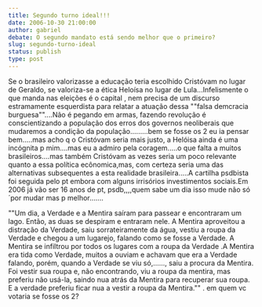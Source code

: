 ```yaml
---
title: Segundo turno ideal!!!
date: 2006-10-30 21:00:00
author: gabriel
debate: O segundo mandato está sendo melhor que o primeiro?
slug: segundo-turno-ideal
status: publish 
type: post
---
```


Se o brasileiro valorizasse a educação teria escolhido Cristóvam no lugar de Geraldo, se valoriza-se a ética Heloísa no lugar de Lula...Infelismente o que manda nas eleições é o capital , nem precisa de um discurso estramamente esquerdista para relatar a atuação dessa ""falsa demcracia burguesa""....Não é pegando em armas, fazendo revolução é conscientizando a população dos erros dos governos neoliberais que mudaremos a condição da população.........bem se fosse os 2 eu ia pensar bem.....mas acho q o Cristóvam seria mais justo, a Helóisa ainda é uma incógnita p mim....mas eu a admiro pela coragem.....o que falta a muitos brasileiros....mas também Cristóvam as vezes seria um poco relevante quanto a essa política ecônomica,mas, com certeza seria uma das alternativas subsequentes a esta realidade brasileira.....A cartilha psdbista foi seguida pelo pt embora com alguns irrisórios investimentos sociais.Em 2006 já vão ser 16 anos de pt, psdb,,,,quem sabe um dia isso mude não só ´por mudar mas p melhor.......
 
""Um dia, a Verdade e a Mentira saíram para passear e encontraram um lago. Então, as duas se despiram e entraram nele. A Mentira aproveitou a distração da Verdade, saiu sorrateiramente da água, vestiu a roupa da Verdade e chegou a um lugarejo, falando como se fosse a Verdade. A Mentira se infiltrou por todos os lugares com a roupa da Verdade .A Mentira era tida como Verdade, muitos a ouviam e achavam que era a Verdade falando, porém, quando a Verdade se viu só,......, saiu a procura da Mentira. Foi vestir sua roupa e, não encontrando, viu a roupa da mentira, mas preferiu não usá-la, saindo nua atrás da Mentira para recuperar sua roupa. E a verdade preferiu ficar nua a vestir a roupa da Mentira.""
.
em quem vc votaria se fosse os 2?
